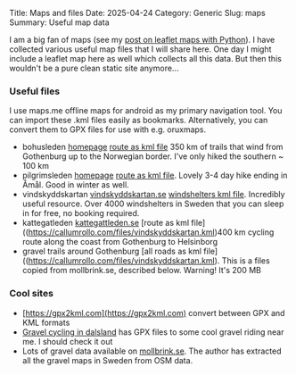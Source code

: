 Title: Maps and files
Date: 2025-04-24
Category: Generic
Slug: maps
Summary: Useful map data

I am a big fan of maps (see my [post on leaflet maps with Python]({filename}/articles/flask_leaflet.md)). I have collected various useful map files that I will share here. One day I might include a leaflet map here as well which collects all this data. But then this wouldn't be a pure clean static site anymore...

### Useful files

I use maps.me offline maps for android as my primary navigation tool. You can import these .kml files easily as bookmarks. Alternatively, you can convert them to GPX files for use with e.g. oruxmaps.

- bohusleden [homepage](https://www.westswedentrails.com/en/delled/bohusleden) [route as kml file](https://callumrollo.com/files/bohusleden.kml) 350 km of trails that wind from Gothenburg up to the Norwegian border. I've only hiked the southern ~ 100 km
- pilgrimsleden [homepage](https://www.vastsverige.com/mellerud/produkter/pilgrimsleden/) [route as kml file](https://callumrollo.com/files/Pilgrimsleden-Norra-Dalsland.kml). Lovely 3-4 day hike ending in Åmål. Good in winter as well.
- vindskyddskartan [vindskyddskartan.se](https://vindskyddskartan.se/en/) [windshelters kml file](https://callumrollo.com/files/vindskyddskartan.kml). Incredibly useful resource. Over 4000 windshelters in Sweden that you can sleep in for free, no booking required.
- kattegatleden [kattegattleden.se](https://kattegattleden.se/en)  [route as kml file]((https://callumrollo.com/files/vindskyddskartan.kml)400 km cycling route along the coast from Gothenburg to Helsinborg
- gravel trails around Gothenburg [all roads as kml file]((https://callumrollo.com/files/vindskyddskartan.kml). This is a files copied from mollbrink.se, described below. Warning! It's 200 MB


### Cool sites

- [https://gpx2kml.com](https://gpx2kml.com) convert between GPX and KML formats
- [Gravel cycling in dalsland](https://www.vastsverige.com/en/dalsland/cycling/gravel-cycling/) has GPX files to some cool gravel riding near me. I should check it out
- Lots of gravel data available on [mollbrink.se](https://www.mollbrink.se/). The author has extracted all the gravel maps in Sweden from OSM data.




